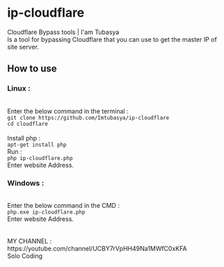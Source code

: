 # ip-cloudflare

Cloudflare Bypass tools | I'am Tubasya
<br>Is a tool for bypassing Cloudflare that you can use to get the master IP of site server.
<h2>How to use</h2>                                                                                                   <h3>Linux :</h3>
<br>Enter the below command in the terminal :
<br><code>git clone https://github.com/Imtubasya/ip-cloudflare                                                                                                  <br>cd cloudflare
</code>
<br>Install php :
<br><code>apt-get install php</code>
<br> Run :
<br><code>php ip-cloudflare.php</code>
<br>Enter website Address.

<h3>Windows :</h3>
<br>Enter the below command in the CMD :
<br><code>php.exe ip-cloudflare.php</code>
<br>Enter website Address.
<br><br>
<br>MY CHANNEL : https://youtube.com/channel/UCBY7rVpHH49Na1MWfC0xKFA
<br>Solo Coding
